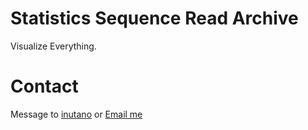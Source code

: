 # Statistics Sequence Read Archive

Visualize Everything.

# Contact

Message to [inutano](http://twitter.com/inutano) or [Email me](mailto:t.ohta@dbcls.rois.ac.jp)
